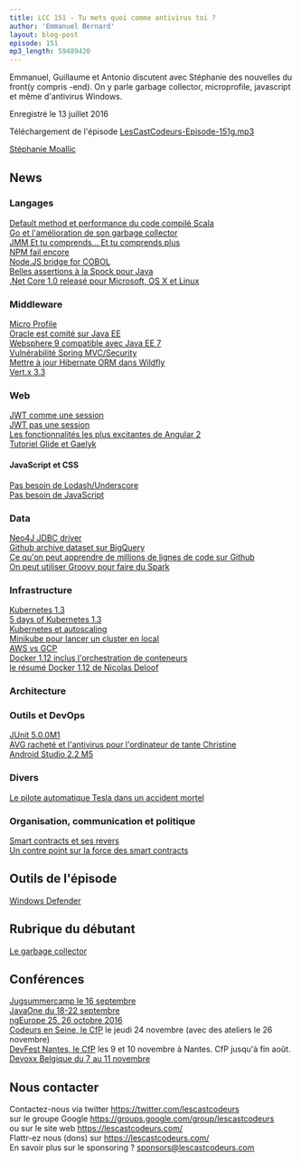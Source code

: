 ```yaml
---
title: LCC 151 - Tu mets quoi comme antivirus toi ?
author: 'Emmanuel Bernard'
layout: blog-post
episode: 151
mp3_length: 59489420
---
```

Emmanuel, Guillaume et Antonio discutent avec Stéphanie des nouvelles du front(y compris -end).
On y parle garbage collector, microprofile, javascript et même d'antivirus Windows.

Enregistré le 13 juillet 2016

Téléchargement de l'épisode [LesCastCodeurs-Episode-151g.mp3](http://traffic.libsyn.com/lescastcodeurs/LesCastCodeurs-Episode-151.mp3)

[Stéphanie Moallic](https://twitter.com/steffy_29)  

##  News

### Langages

[Default method et performance du code compilé Scala](http://www.scala-lang.org/blog/2016/07/08/trait-method-performance.html)  
[Go et l'amélioration de son garbage collector](http://bit.ly/29lTTyK)  
[JMM Et tu comprends... Et tu comprends plus](http://shipilev.net/blog/2016/close-encounters-of-jmm-kind/)  
[NPM fail encore](https://github.com/npm/npm/issues/13284)  
[Node.JS bridge for COBOL](https://github.com/IonicaBizau/node.cobol)  
[Belles assertions à la Spock pour Java](https://github.com/jkschneider/java-power-assert)  
[.Net Core 1.0 releasé pour Microsoft, OS X et Linux](https://blogs.msdn.microsoft.com/dotnet/2016/06/27/announcing-net-core-1-0/)  

### Middleware

[Micro Profile](http://microprofile.io/)  
[Oracle est comité sur Java EE](http://www.theregister.co.uk/2016/07/07/oracle_java_ee_8/?mt=1467883387681)  
[Websphere 9 compatible avec Java EE 7](http://www.oracle.com/technetwork/java/javaee/overview/compatibility-jsp-136984.html)  
[Vulnérabilité Spring MVC/Security](http://pivotal.io/security/cve-2016-5007)  
[Mettre à jour Hibernate ORM dans Wildfly](http://in.relation.to/2016/07/07/updating-hibernate-orm-in-wildfly/)  
[Vert.x 3.3](https://www.linkedin.com/pulse/vertx-330-released-julien-viet)  

###  Web

[JWT comme une session](https://float-middle.com/json-web-tokens-jwt-vs-sessions/)  
[JWT pas une session](http://cryto.net/~joepie91/blog/2016/06/13/stop-using-jwt-for-sessions/)  
[Les fonctionnalités les plus excitantes de Angular 2](http://teropa.info/blog/2016/05/19/things-that-excite-me-about-angular-2.html)  
[Tutoriel Glide et Gaelyk](http://glaforge.appspot.com/article/getting-started-with-glide-and-gaelyk-on-google-app-engine)  

#### JavaScript et CSS

[Pas besoin de Lodash/Underscore](https://github.com/cht8687/You-Dont-Need-Lodash-Underscore)  
[Pas besoin de JavaScript](https://github.com/NamPNQ/You-Dont-Need-Javascript)  

### Data

[Neo4J JDBC driver](https://neo4j.com/blog/official-neo4j-jdbc-driver-3-0/?utm_content=buffer8f711&utm_medium=social&utm_source=twitter.com&utm_campaign=buffer)  
[Github archive dataset sur BigQuery](https://cloudplatform.googleblog.com/2016/06/GitHub-on-BigQuery-analyze-all-the-open-source-code.html)  
[Ce qu'on peut apprendre de millions de lignes de code sur Github](http://glaforge.appspot.com/article/what-can-we-learn-from-million-lines-of-groovy-code-on-github)  
[On peut utiliser Groovy pour faire du Spark](http://glaforge.appspot.com/article/tale-of-a-groovy-spark-in-the-cloud)  

### Infrastructure

[Kubernetes 1.3](http://thenewstack.io/kubernetes-1-3-supports-stateful-applications-federated-clusters/)  
[5 days of Kubernetes 1.3](http://blog.kubernetes.io/2016/07/five-days-of-kubernetes-1.3.html)  
[Kubernetes et autoscaling](http://blog.kubernetes.io/2016/07/autoscaling-in-kubernetes.html)  
[Minikube pour lancer un cluster en local](http://blog.kubernetes.io/2016/07/minikube-easily-run-kubernetes-locally.html)  
[AWS vs GCP](https://thehftguy.wordpress.com/2016/06/15/gce-vs-aws-in-2016-why-you-should-never-use-amazon/)  
[Docker 1.12 inclus l'orchestration de conteneurs](https://platform9.com/blog/docker-playbook/)  
[le résumé Docker 1.12 de Nicolas Deloof](http://blog.loof.fr/2016/06/dockercon-quand-docker-swarm-laisse-la.html?m=1)  

### Architecture

###  Outils et DevOps

[JUnit 5.0.0M1](http://www.swiftmind.com/de/2016/07/07/junit-5-0-0-m1-released/)  
[AVG racheté et l'antivirus pour l'ordinateur de tante Christine](http://www.techmeme.com/160707/p1#a160707p1)  
[Android Studio 2.2 M5](https://sites.google.com/a/android.com/tools/recent/androidstudio22preview5available)  

### Divers

[Le pilote automatique Tesla dans un accident mortel](http://bit.ly/29uNS4F)  

### Organisation, communication et politique

[Smart contracts et ses revers](http://hackingdistributed.com/2016/06/17/thoughts-on-the-dao-hack/)  
[Un contre point sur la force des smart contracts](https://blog.p2pfoundation.net/ethereumdao-hack-proves-better-banks/2016/06/18)  

##  Outils de l'épisode

[Windows Defender](https://en.wikipedia.org/wiki/Windows_Defender)  

## Rubrique du débutant

[Le garbage collector](http://bit.ly/1LUTMMv)  

## Conférences

[Jugsummercamp le 16 septembre](http://www.jugsummercamp.org)  
[JavaOne du 18-22 septembre](https://www.oracle.com/javaone/index.html)  
[ngEurope 25, 26 octobre 2016](https://t.co/UblCejtVtR)  
[Codeurs en Seine, le CfP](https://www.papercall.io/ces-2016) le jeudi 24 novembre (avec des ateliers le 26 novembre)  
[DevFest Nantes, le CfP](https://cfp.gdgnantes.com/) les 9 et 10 novembre à Nantes. CfP jusqu'à fin août.  
[Devoxx Belgique du 7 au 11 novembre](https://devoxx.be)  

## Nous contacter

Contactez-nous via twitter <https://twitter.com/lescastcodeurs>  
sur le groupe Google <https://groups.google.com/group/lescastcodeurs>  
ou sur le site web <https://lescastcodeurs.com/>  
Flattr-ez nous (dons) sur <https://lescastcodeurs.com/>  
En savoir plus sur le sponsoring ? [sponsors@lescastcodeurs.com](mailto:sponsors@lescastcodeurs.com)  
